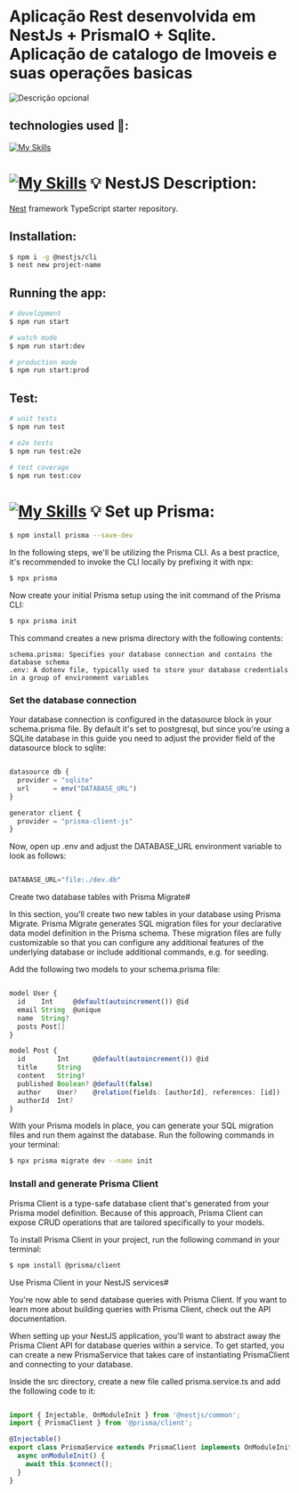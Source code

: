 <p align="center">
 <h1> Aplicação Rest desenvolvida em NestJs + PrismaIO + Sqlite. Aplicação de catalogo de Imoveis e suas operações basicas </h1>
<img src="https://files.fm/f/yym48k97k6" alt="Descrição opcional">


  
## technologies used 📌:
[![My Skills](https://skillicons.dev/icons?i=nestjs,prisma,sqlite)](https://skillicons.dev)


# [![My Skills](https://skillicons.dev/icons?i=nestjs)](https://skillicons.dev) 💡  NestJS Description:

[Nest](https://github.com/nestjs/nest) framework TypeScript starter repository.

## Installation:

```bash
$ npm i -g @nestjs/cli
$ nest new project-name
```

## Running the app:

```bash
# development
$ npm run start

# watch mode
$ npm run start:dev

# production mode
$ npm run start:prod
```

## Test:

```bash
# unit tests
$ npm run test

# e2e tests
$ npm run test:e2e

# test coverage
$ npm run test:cov
```

# [![My Skills](https://skillicons.dev/icons?i=prisma)](https://skillicons.dev)  💡 Set up Prisma:

```bash
$ npm install prisma --save-dev
```
In the following steps, we'll be utilizing the Prisma CLI. As a best practice, it's recommended to invoke the CLI locally by prefixing it with npx:


```bash
$ npx prisma
```
Now create your initial Prisma setup using the init command of the Prisma CLI:
```bash
$ npx prisma init
```
This command creates a new prisma directory with the following contents:

    schema.prisma: Specifies your database connection and contains the database schema
    .env: A dotenv file, typically used to store your database credentials in a group of environment variables

### Set the database connection

Your database connection is configured in the datasource block in your schema.prisma file. By default it's set to postgresql, but since you're using a SQLite database in this guide you need to adjust the provider field of the datasource block to sqlite:  

```typescript

datasource db {
  provider = "sqlite"
  url      = env("DATABASE_URL")
}

generator client {
  provider = "prisma-client-js"
}

```
Now, open up .env and adjust the DATABASE_URL environment variable to look as follows:

```typescript

DATABASE_URL="file:./dev.db"

```

Create two database tables with Prisma Migrate#

In this section, you'll create two new tables in your database using Prisma Migrate. Prisma Migrate generates SQL migration files for your declarative data model definition in the Prisma schema. These migration files are fully customizable so that you can configure any additional features of the underlying database or include additional commands, e.g. for seeding.

Add the following two models to your schema.prisma file:

```typescript

model User {
  id    Int     @default(autoincrement()) @id
  email String  @unique
  name  String?
  posts Post[]
}

model Post {
  id        Int      @default(autoincrement()) @id
  title     String
  content   String?
  published Boolean? @default(false)
  author    User?    @relation(fields: [authorId], references: [id])
  authorId  Int?
}

```
With your Prisma models in place, you can generate your SQL migration files and run them against the database. Run the following commands in your terminal:

```bash
$ npx prisma migrate dev --name init
```
### Install and generate Prisma Client

Prisma Client is a type-safe database client that's generated from your Prisma model definition. Because of this approach, Prisma Client can expose CRUD operations that are tailored specifically to your models.

To install Prisma Client in your project, run the following command in your terminal:

```bash
$ npm install @prisma/client
```

Use Prisma Client in your NestJS services#

You're now able to send database queries with Prisma Client. If you want to learn more about building queries with Prisma Client, check out the API documentation.

When setting up your NestJS application, you'll want to abstract away the Prisma Client API for database queries within a service. To get started, you can create a new PrismaService that takes care of instantiating PrismaClient and connecting to your database.

Inside the src directory, create a new file called prisma.service.ts and add the following code to it:

```typescript

import { Injectable, OnModuleInit } from '@nestjs/common';
import { PrismaClient } from '@prisma/client';

@Injectable()
export class PrismaService extends PrismaClient implements OnModuleInit {
  async onModuleInit() {
    await this.$connect();
  }
}
```


